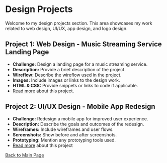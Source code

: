 # Design Projects

Welcome to my design projects section. This area showcases my work related to web design, UI/UX, app design, and logo design.

## Project 1: Web Design - Music Streaming Service Landing Page

- **Challenge:** Design a landing page for a music streaming service.
- **Description:** Provide a brief description of the project.
- **Wireflow:** Describe the wireflow used in the project.
- **Images:** Include images or links to the design work.
- **HTML & CSS:** Provide snippets or links to code if applicable.
- [Read more](project1.md) about this project.
  
## Project 2: UI/UX Design - Mobile App Redesign

- **Challenge:** Redesign a mobile app for improved user experience.
- **Description:** Describe the goals and outcomes of the redesign.
- **Wireframes:** Include wireframes and user flows.
- **Screenshots:** Show before and after screenshots.
- **Prototyping:** Mention any prototyping tools used.
- [Read more](design/project2.md) about this project

[Back to Main Page](../README.md)

